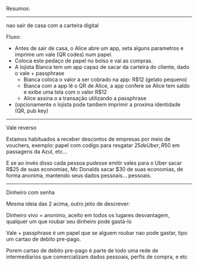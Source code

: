 Resumos:

----

nao sair de casa com a carteira digital

Fluxo:

- Antes de sair de casa, o Alice abre um app, seta alguns parametros e imprime um vale (QR codes) num papel.
- Coloca este pedaço de papel no bolso e vai as compras.
- A lojista Bianca tem um app capaz de sacar da carteira do cliente, dado o vale + passphrase
  - Bianca coloca o valor a ser cobrado na app: R$12 (gelato pequeno)
  - Bianca com a app lê o QR de Alice, a app confere se Alice tem saldo e exibe uma tela com o valor R$12
  - Alice assina o a transação utilizando a passphrase
- (opcionamente o lojista pode tambem imprimir a proxima identidade (QR, pub key) 



----


Vale reverso 

Estamos habituados a receber descontos de empresas por meio de vouchers, exemplo: papel com codigo
para resgatar $25 de Uber ,R$50 em passagens da Azul, etc...

E se ao invés disso cada pessoa pudesse emitir vales para o Uber sacar R$25 de suas economias, 
Mc Donalds sacar $30 de suas economias, de forma anonima, mantendo seus dados pessoais... pessoais.


----

Dinheiro com senha

Mesma ideia das 2 acima, outro jeito de descrever:

Dinheiro vivo = anonimo, aceito em todos os lugares
desvantagem, qualquer um que roubar seu dinheiro pode gastá-lo

Vale + passphrase é um papel que se alguem roubar nao pode gastar, tipo um cartao de debito pre-pago.

Porem cartao de debito pre-pago é parte de todo uma rede de intermediarios que comercializam dados pessoais, perfis de compra, e etc


